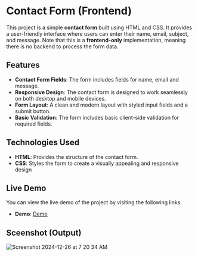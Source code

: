 # Contact Form (Frontend)

This project is a simple **contact form** built using HTML and CSS. It provides a user-friendly interface where users can enter their name, email, subject, and message. 
Note that this is a **frontend-only** implementation, meaning there is no backend to process the form data.

## Features

- **Contact Form Fields**: The form includes fields for name, email and message.
- **Responsive Design**: The contact form is designed to work seamlessly on both desktop and mobile devices.
- **Form Layout**: A clean and modern layout with styled input fields and a submit button.
- **Basic Validation**: The form includes basic client-side validation for required fields.

## Technologies Used

- **HTML**: Provides the structure of the contact form.
- **CSS**: Styles the form to create a visually appealing and responsive design

## Live Demo

You can view the live demo of the project by visiting the following links:

- **Demo**: [Demo](https://kaushalsahu07.github.io/Templates/contact_form/index.html)

## Sceenshot (Output)

![Screenshot 2024-12-26 at 7 20 34 AM](https://github.com/user-attachments/assets/309908e6-c107-401e-911f-da19d65673d1)
